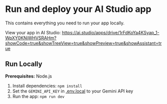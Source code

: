 # Run and deploy your AI Studio app

This contains everything you need to run your app locally.

View your app in AI Studio: https://ai.studio/apps/drive/1rFdKoYa4KSyap_1-WpXY0KNjWHVSRAHm?showCode=true&showTreeView=true&showPreview=true&showAssistant=true

## Run Locally

**Prerequisites:**  Node.js


1. Install dependencies:
   `npm install`
2. Set the `GEMINI_API_KEY` in [.env.local](.env.local) to your Gemini API key
3. Run the app:
   `npm run dev`

